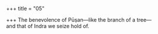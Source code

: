 +++
title = "05"

+++
The benevolence of Pūṣan—like the branch of a tree—  
and that of Indra we seize hold of.  